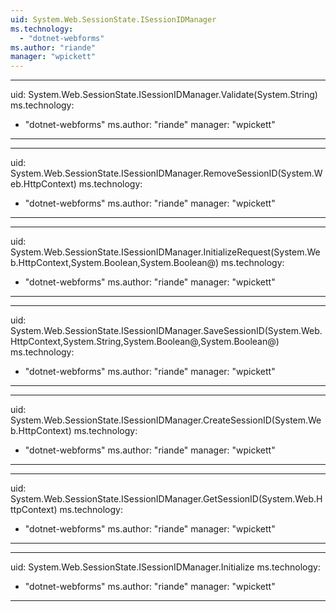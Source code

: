 ```yaml
---
uid: System.Web.SessionState.ISessionIDManager
ms.technology: 
  - "dotnet-webforms"
ms.author: "riande"
manager: "wpickett"
---
```


---
uid: System.Web.SessionState.ISessionIDManager.Validate(System.String)
ms.technology: 
  - "dotnet-webforms"
ms.author: "riande"
manager: "wpickett"
---

---
uid: System.Web.SessionState.ISessionIDManager.RemoveSessionID(System.Web.HttpContext)
ms.technology: 
  - "dotnet-webforms"
ms.author: "riande"
manager: "wpickett"
---

---
uid: System.Web.SessionState.ISessionIDManager.InitializeRequest(System.Web.HttpContext,System.Boolean,System.Boolean@)
ms.technology: 
  - "dotnet-webforms"
ms.author: "riande"
manager: "wpickett"
---

---
uid: System.Web.SessionState.ISessionIDManager.SaveSessionID(System.Web.HttpContext,System.String,System.Boolean@,System.Boolean@)
ms.technology: 
  - "dotnet-webforms"
ms.author: "riande"
manager: "wpickett"
---

---
uid: System.Web.SessionState.ISessionIDManager.CreateSessionID(System.Web.HttpContext)
ms.technology: 
  - "dotnet-webforms"
ms.author: "riande"
manager: "wpickett"
---

---
uid: System.Web.SessionState.ISessionIDManager.GetSessionID(System.Web.HttpContext)
ms.technology: 
  - "dotnet-webforms"
ms.author: "riande"
manager: "wpickett"
---

---
uid: System.Web.SessionState.ISessionIDManager.Initialize
ms.technology: 
  - "dotnet-webforms"
ms.author: "riande"
manager: "wpickett"
---
